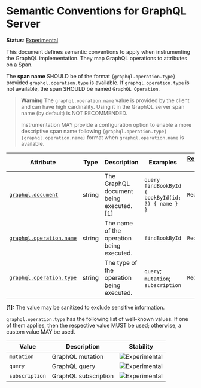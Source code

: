 <!--- Hugo front matter used to generate the website version of this page:
linkTitle: GraphQL Server
--->

# Semantic Conventions for GraphQL Server

**Status**: [Experimental][DocumentStatus]

This document defines semantic conventions to apply when instrumenting the GraphQL implementation. They map GraphQL
operations to attributes on a Span.

The **span name** SHOULD be of the format `{graphql.operation.type}` provided
`graphql.operation.type` is available. If `graphql.operation.type` is not available, 
the span SHOULD be named `GraphQL Operation`.

> **Warning**
> The `graphql.operation.name` value is provided by the client and can have high 
> cardinality. Using it in the GraphQL server span name (by default) is 
> NOT RECOMMENDED.
>
> Instrumentation MAY provide a configuration option to enable a more descriptive 
> span name following `{graphql.operation.type} {graphql.operation.name}` format 
> when `graphql.operation.name` is available.

<!-- semconv graphql -->
<!-- NOTE: THIS TEXT IS AUTOGENERATED. DO NOT EDIT BY HAND. -->
<!-- see templates/registry/markdown/snippet.md.j2 -->
<!-- prettier-ignore-start -->
<!-- markdownlint-capture -->
<!-- markdownlint-disable -->

| Attribute  | Type | Description  | Examples  | [Requirement Level](https://opentelemetry.io/docs/specs/semconv/general/attribute-requirement-level/) | Stability |
|---|---|---|---|---|---|
| [`graphql.document`](/docs/attributes-registry/graphql.md) | string | The GraphQL document being executed. [1] | `query findBookById { bookById(id: ?) { name } }` | `Recommended` | ![Experimental](https://img.shields.io/badge/-experimental-blue) |
| [`graphql.operation.name`](/docs/attributes-registry/graphql.md) | string | The name of the operation being executed. | `findBookById` | `Recommended` | ![Experimental](https://img.shields.io/badge/-experimental-blue) |
| [`graphql.operation.type`](/docs/attributes-registry/graphql.md) | string | The type of the operation being executed. | `query`; `mutation`; `subscription` | `Recommended` | ![Experimental](https://img.shields.io/badge/-experimental-blue) |

**[1]:** The value may be sanitized to exclude sensitive information.



`graphql.operation.type` has the following list of well-known values. If one of them applies, then the respective value MUST be used; otherwise, a custom value MAY be used.

| Value  | Description | Stability |
|---|---|---|
| `mutation` | GraphQL mutation | ![Experimental](https://img.shields.io/badge/-experimental-blue) |
| `query` | GraphQL query | ![Experimental](https://img.shields.io/badge/-experimental-blue) |
| `subscription` | GraphQL subscription | ![Experimental](https://img.shields.io/badge/-experimental-blue) |



<!-- markdownlint-restore -->
<!-- prettier-ignore-end -->
<!-- END AUTOGENERATED TEXT -->
<!-- endsemconv -->

[DocumentStatus]: https://opentelemetry.io/docs/specs/otel/document-status
